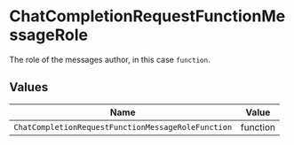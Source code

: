 # ChatCompletionRequestFunctionMessageRole

The role of the messages author, in this case `function`.


## Values

| Name                                               | Value                                              |
| -------------------------------------------------- | -------------------------------------------------- |
| `ChatCompletionRequestFunctionMessageRoleFunction` | function                                           |